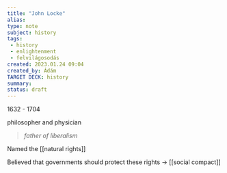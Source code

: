 ```yaml
---
title: "John Locke"
alias: 
type: note
subject: history 
tags:
 - history
 - enlightenment
 - felvilágosodás 
created: 2023.01.24 09:04
created_by: Ádám
TARGET DECK: history 
summary: 
status: draft 
---
```

1632 - 1704

philosopher and physician
>*father of liberalism*

Named the [[natural rights]]

Believed that governments should protect these rights → [[social compact]]